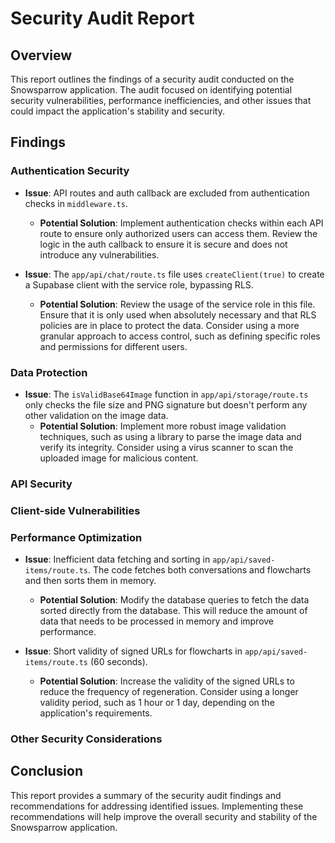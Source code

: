 # Security Audit Report

## Overview

This report outlines the findings of a security audit conducted on the Snowsparrow application. The audit focused on identifying potential security vulnerabilities, performance inefficiencies, and other issues that could impact the application's stability and security.

## Findings

### Authentication Security

- **Issue**: API routes and auth callback are excluded from authentication checks in `middleware.ts`.
  - **Potential Solution**: Implement authentication checks within each API route to ensure only authorized users can access them. Review the logic in the auth callback to ensure it is secure and does not introduce any vulnerabilities.

- **Issue**: The `app/api/chat/route.ts` file uses `createClient(true)` to create a Supabase client with the service role, bypassing RLS.
  - **Potential Solution**: Review the usage of the service role in this file. Ensure that it is only used when absolutely necessary and that RLS policies are in place to protect the data. Consider using a more granular approach to access control, such as defining specific roles and permissions for different users.

### Data Protection

- **Issue**: The `isValidBase64Image` function in `app/api/storage/route.ts` only checks the file size and PNG signature but doesn't perform any other validation on the image data.
  - **Potential Solution**: Implement more robust image validation techniques, such as using a library to parse the image data and verify its integrity. Consider using a virus scanner to scan the uploaded image for malicious content.

### API Security

### Client-side Vulnerabilities

### Performance Optimization

- **Issue**: Inefficient data fetching and sorting in `app/api/saved-items/route.ts`. The code fetches both conversations and flowcharts and then sorts them in memory.
  - **Potential Solution**: Modify the database queries to fetch the data sorted directly from the database. This will reduce the amount of data that needs to be processed in memory and improve performance.

- **Issue**: Short validity of signed URLs for flowcharts in `app/api/saved-items/route.ts` (60 seconds).
  - **Potential Solution**: Increase the validity of the signed URLs to reduce the frequency of regeneration. Consider using a longer validity period, such as 1 hour or 1 day, depending on the application's requirements.

### Other Security Considerations

## Conclusion

This report provides a summary of the security audit findings and recommendations for addressing identified issues. Implementing these recommendations will help improve the overall security and stability of the Snowsparrow application.
